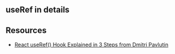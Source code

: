 ## useRef in details

## Resources 

* [React useRef() Hook Explained in 3 Steps from Dmitri Pavlutin](https://dmitripavlutin.com/react-useref/)
